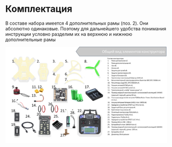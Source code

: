 # Комплектация

В составе набора имеется 4 дополнительных рамы (поз. 2).
Они абсолютно одинаковые.
Поэтому для дальнейшего удобства понимания инструкции условно разделим их на верхнюю и нижнюю дополнительные рамы

![Общая раскладка](../assets/allElements.png)

